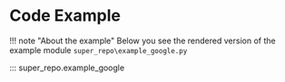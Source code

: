 # Code Example

!!! note "About the example"
    Below you see the rendered version of the example module
    `super_repo\example_google.py`

::: super_repo.example_google
